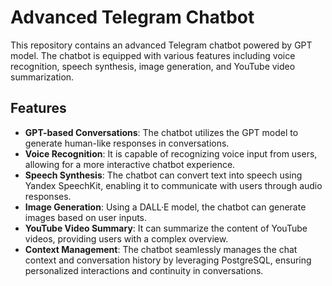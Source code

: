 # Advanced Telegram Chatbot

This repository contains an advanced Telegram chatbot powered by GPT model. The chatbot is equipped with various features including voice recognition, speech synthesis, image generation, and YouTube video summarization.

## Features

- **GPT-based Conversations**: The chatbot utilizes the GPT model to generate human-like responses in conversations.
- **Voice Recognition**: It is capable of recognizing voice input from users, allowing for a more interactive chatbot experience.
- **Speech Synthesis**: The chatbot can convert text into speech using Yandex SpeechKit, enabling it to communicate with users through audio responses.
- **Image Generation**: Using a DALL·E model, the chatbot can generate images based on user inputs.
- **YouTube Video Summary**: It can summarize the content of YouTube videos, providing users with a complex overview.
- **Context Management**: The chatbot seamlessly manages the chat context and conversation history by leveraging PostgreSQL, ensuring personalized interactions and continuity in conversations.
